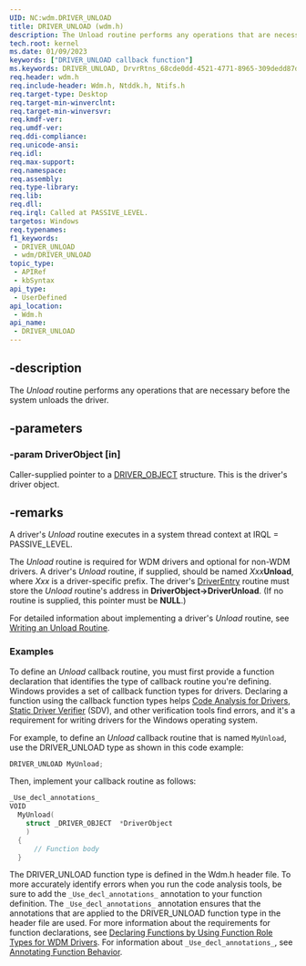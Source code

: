 ```yaml
---
UID: NC:wdm.DRIVER_UNLOAD
title: DRIVER_UNLOAD (wdm.h)
description: The Unload routine performs any operations that are necessary before the system unloads the driver.
tech.root: kernel
ms.date: 01/09/2023
keywords: ["DRIVER_UNLOAD callback function"]
ms.keywords: DRIVER_UNLOAD, DrvrRtns_68cde0dd-4521-4771-8965-309dedd87d37.xml, Unload, Unload routine [Kernel-Mode Driver Architecture], kernel.unload, wdm/Unload
req.header: wdm.h
req.include-header: Wdm.h, Ntddk.h, Ntifs.h
req.target-type: Desktop
req.target-min-winverclnt: 
req.target-min-winversvr: 
req.kmdf-ver: 
req.umdf-ver: 
req.ddi-compliance: 
req.unicode-ansi: 
req.idl: 
req.max-support: 
req.namespace: 
req.assembly: 
req.type-library: 
req.lib: 
req.dll: 
req.irql: Called at PASSIVE_LEVEL.
targetos: Windows
req.typenames: 
f1_keywords:
 - DRIVER_UNLOAD
 - wdm/DRIVER_UNLOAD
topic_type:
 - APIRef
 - kbSyntax
api_type:
 - UserDefined
api_location:
 - Wdm.h
api_name:
 - DRIVER_UNLOAD
---
```


## -description

The *Unload* routine performs any operations that are necessary before the system unloads the driver.

## -parameters

### -param DriverObject [in]

Caller-supplied pointer to a [DRIVER_OBJECT](./ns-wdm-_driver_object.md) structure. This is the driver's driver object.

## -remarks

A driver's *Unload* routine executes in a system thread context at IRQL = PASSIVE_LEVEL.

The *Unload* routine is required for WDM drivers and optional for non-WDM drivers. A driver's *Unload* routine, if supplied, should be named *Xxx***Unload**, where *Xxx* is a driver-specific prefix. The driver's [DriverEntry](/windows-hardware/drivers/storage/driverentry-of-ide-controller-minidriver) routine must store the *Unload* routine's address in **DriverObject->DriverUnload**. (If no routine is supplied, this pointer must be **NULL**.)

For detailed information about implementing a driver's *Unload* routine, see [Writing an Unload Routine](/windows-hardware/drivers/kernel/writing-an-unload-routine).

### Examples

To define an *Unload* callback routine, you must first provide a function declaration that identifies the type of callback routine you're defining. Windows provides a set of callback function types for drivers. Declaring a function using the callback function types helps [Code Analysis for Drivers](/windows-hardware/drivers/devtest/code-analysis-for-drivers), [Static Driver Verifier](/windows-hardware/drivers/devtest/static-driver-verifier) (SDV), and other verification tools find errors, and it's a requirement for writing drivers for the Windows operating system.

For example, to define an *Unload* callback routine that is named `MyUnload`, use the DRIVER_UNLOAD type as shown in this code example:

```cpp
DRIVER_UNLOAD MyUnload;
```

Then, implement your callback routine as follows:

```cpp
_Use_decl_annotations_
VOID 
  MyUnload(
    struct _DRIVER_OBJECT  *DriverObject
    )
  {
      // Function body
  }
```

The DRIVER_UNLOAD function type is defined in the Wdm.h header file. To more accurately identify errors when you run the code analysis tools, be sure to add the `_Use_decl_annotations_` annotation to your function definition. The `_Use_decl_annotations_` annotation ensures that the annotations that are applied to the DRIVER_UNLOAD function type in the header file are used. For more information about the requirements for function declarations, see [Declaring Functions by Using Function Role Types for WDM Drivers](/windows-hardware/drivers/devtest/declaring-functions-using-function-role-types-for-wdm-drivers). For information about `_Use_decl_annotations_`, see [Annotating Function Behavior](/visualstudio/code-quality/annotating-function-behavior).